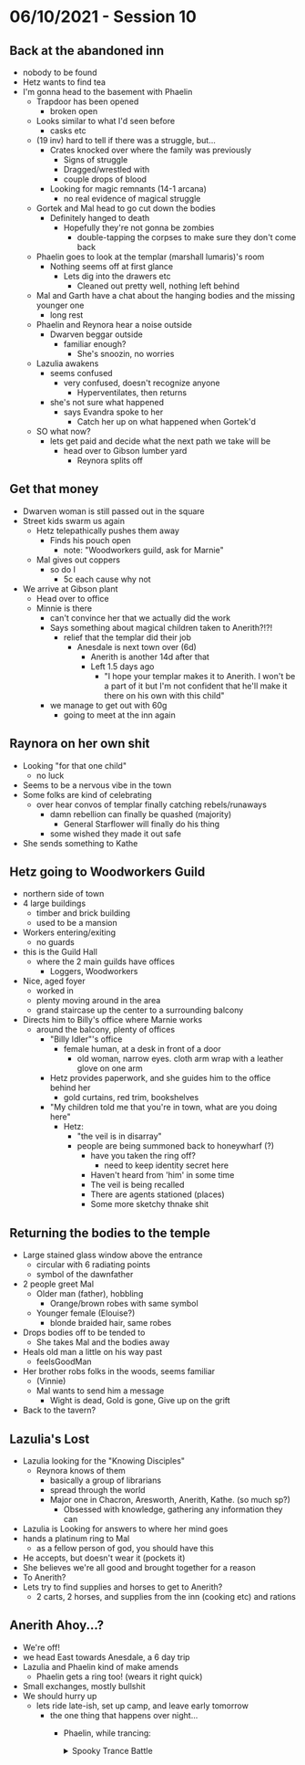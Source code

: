 # 06/10/2021 - Session 10

## Back at the abandoned inn

- nobody to be found
- Hetz wants to find tea
- I'm gonna head to the basement with Phaelin
  - Trapdoor has been opened
    - broken open
  - Looks similar to what I'd seen before
    - casks etc
  - (19 inv) hard to tell if there was a struggle, but...
    - Crates knocked over where the family was previously
      - Signs of struggle
      - Dragged/wrestled with
      - couple drops of blood
    - Looking for magic remnants (14-1 arcana)
      - no real evidence of magical struggle
  - Gortek and Mal head to go cut down the bodies
    - Definitely hanged to death
      - Hopefully they're not gonna be zombies
        - double-tapping the corpses to make sure they don't come back
  - Phaelin goes to look at the templar (marshall lumaris)'s room
    - Nothing seems off at first glance
      - Lets dig into the drawers etc
        - Cleaned out pretty well, nothing left behind
  - Mal and Garth have a chat about the hanging bodies and the missing younger one
    - long rest
  - Phaelin and Reynora hear a noise outside
    - Dwarven beggar outside
      - familiar enough?
        - She's snoozin, no worries
  - Lazulia awakens
    - seems confused
      - very confused, doesn't recognize anyone
        - Hyperventilates, then returns
    - she's not sure what happened
      - says Evandra spoke to her
        - Catch her up on what happened when Gortek'd
  - SO what now?
    - lets get paid and decide what the next path we take will be
      - head over to Gibson lumber yard
        - Reynora splits off

## Get that money
- Dwarven woman is still passed out in the square
- Street kids swarm us again
  - Hetz telepathically pushes them away
    - Finds his pouch open
      - note: "Woodworkers guild, ask for Marnie"
  - Mal gives out coppers
    - so do I
      - 5c each cause why not
- We arrive at Gibson plant
  - Head over to office
  - Minnie is there
    - can't convince her that we actually did the work
    - Says something about magical children taken to Anerith?!?!
      - relief that the templar did their job
        - Anesdale is next town over (6d)
          - Anerith is another 14d after that
          - Left 1.5 days ago
            - "I hope your templar makes it to Anerith. I won't be a part of it but I'm not confident that he'll make it there on his own with this child"
    - we manage to get out with 60g
      - going to meet at the inn again

## Raynora on her own shit
- Looking "for that one child"
  - no luck
- Seems to be a nervous vibe in the town
- Some folks are kind of celebrating
  - over hear convos of templar finally catching rebels/runaways
    - damn rebellion can finally be quashed (majority)
      - General Starflower will finally do his thing
    - some wished they made it out safe
- She sends something to Kathe

## Hetz going to Woodworkers Guild
- northern side of town
- 4 large buildings
  - timber and brick building
  - used to be a mansion
- Workers entering/exiting
  - no guards
- this is the Guild Hall
  - where the 2 main guilds have offices
    - Loggers, Woodworkers
- Nice, aged foyer
  - worked in
  - plenty moving around in the area
  - grand staircase up the center to a surrounding balcony
- Directs him to Billy's office where Marnie works
  - around the balcony, plenty of offices
    - "Billy Idler"'s office
      - female human, at a desk in front of a door
        - old woman, narrow eyes. cloth arm wrap with a leather glove on one arm
    - Hetz provides paperwork, and she guides him to the office behind her
      - gold curtains, red trim, bookshelves
    - "My children told me that you're in town, what are you doing here"
      - Hetz:
        - "the veil is in disarray"
        - people are being summoned back to honeywharf (?)
          - have you taken the ring off?
            - need to keep identity secret here
          - Haven't heard from 'him' in some time
          - The veil is being recalled
          - There are agents stationed (places)
          - Some more sketchy thnake shit

## Returning the bodies to the temple

- Large stained glass window above the entrance
  - circular with 6 radiating points
  - symbol of the dawnfather
- 2 people greet Mal
  - Older man (father), hobbling
    - Orange/brown robes with same symbol
  - Younger female (Elouise?)
    - blonde braided hair, same robes
- Drops bodies off to be tended to
  - She takes Mal and the bodies away
- Heals old man a little on his way past
  - feelsGoodMan
- Her brother robs folks in the woods, seems familiar
  - (Vinnie)
  - Mal wants to send him a message
    - Wight is dead, Gold is gone, Give up on the grift
- Back to the tavern?

## Lazulia's Lost

- Lazulia looking for the "Knowing Disciples"
  - Reynora knows of them
    - basically a group of librarians
    - spread through the world
    - Major one in Chacron, Aresworth, Anerith, Kathe. (so much sp?)
      - Obsessed with knowledge, gathering any information they can
- Lazulia is Looking for answers to where her mind goes
- hands a platinum ring to Mal
  - as a fellow person of god, you should have this
- He accepts, but doesn't wear it (pockets it)
- She believes we're all good and brought together for a reason
- To Anerith?
- Lets try to find supplies and horses to get to Anerith?
  - 2 carts, 2 horses, and supplies from the inn (cooking etc) and rations

## Anerith Ahoy...?

- We're off!
- we head East towards Anesdale, a 6 day trip
- Lazulia and Phaelin kind of make amends
  - Phaelin gets a ring too! (wears it right quick)
- Small exchanges, mostly bullshit
- We should hurry up
  - lets ride late-ish, set up camp, and leave early tomorrow
    - the one thing that happens over night...
      - Phaelin, while trancing:
        <details>

        <summary>
          Spooky Trance Battle
        </summary>

        - Energy seems to come off her rapier
          - picks it up, her vision zooms out
        - Everything goes dark
        - Now she's in a circular stone room, surrounded by stone columns
          - nothing past the columns, no ceiling
        - in the center of the room, sword is suspended in the air
          - wreathed in shadows, spinning 6 feet off the ground
        - Mage hand try to grab the sword, brings it over
          - Still shadowy and cool as it gets closer
            - seems to emit shadows
            - "lets touch it"
        - Deep voice:
          - "You dare..."
            - ground opens and shadowy beast figure emerges
              - clad in black armour
              - rose engraved on the armour, like that on the coffin
            - ROLL INITIATIVE
              - it lunges forward, and swings with large black sword
                - owch
              - rapier attack! (+1)
                - wow big ouch with magic rapier (17 total)
                  - magic bursts, sword is fine
              - another attempted attack on Phaelin, but no
              - Phaelin attack!
                - wow another good poke (34 total)
              - they're blinded
                - Phaelin hit for 12
              - Hex + Attack
                - Hex surrounds them...
                - Hit, (58 total) [jesus!]
                  - That shit hurts
              - AND WE'RE BACK
        </details>